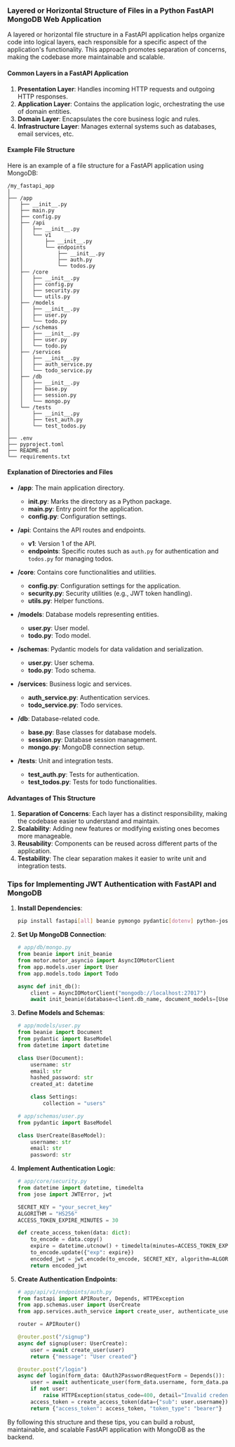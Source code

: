 ### Layered or Horizontal Structure of Files in a Python FastAPI MongoDB Web Application

A layered or horizontal file structure in a FastAPI application helps organize code into logical layers, each responsible for a specific aspect of the application's functionality. This approach promotes separation of concerns, making the codebase more maintainable and scalable.

#### Common Layers in a FastAPI Application

1. **Presentation Layer**: Handles incoming HTTP requests and outgoing HTTP responses.
2. **Application Layer**: Contains the application logic, orchestrating the use of domain entities.
3. **Domain Layer**: Encapsulates the core business logic and rules.
4. **Infrastructure Layer**: Manages external systems such as databases, email services, etc.

#### Example File Structure

Here is an example of a file structure for a FastAPI application using MongoDB:

```
/my_fastapi_app
│
├── /app
│   ├── __init__.py
│   ├── main.py
│   ├── config.py
│   ├── /api
│   │   ├── __init__.py
│   │   └── v1
│   │       ├── __init__.py
│   │       └── endpoints
│   │           ├── __init__.py
│   │           ├── auth.py
│   │           └── todos.py
│   ├── /core
│   │   ├── __init__.py
│   │   ├── config.py
│   │   ├── security.py
│   │   └── utils.py
│   ├── /models
│   │   ├── __init__.py
│   │   ├── user.py
│   │   └── todo.py
│   ├── /schemas
│   │   ├── __init__.py
│   │   ├── user.py
│   │   └── todo.py
│   ├── /services
│   │   ├── __init__.py
│   │   ├── auth_service.py
│   │   └── todo_service.py
│   ├── /db
│   │   ├── __init__.py
│   │   ├── base.py
│   │   ├── session.py
│   │   └── mongo.py
│   └── /tests
│       ├── __init__.py
│       ├── test_auth.py
│       └── test_todos.py
│
├── .env
├── pyproject.toml
├── README.md
└── requirements.txt
```

#### Explanation of Directories and Files

- **/app**: The main application directory.
  - **__init__.py**: Marks the directory as a Python package.
  - **main.py**: Entry point for the application.
  - **config.py**: Configuration settings.
  
- **/api**: Contains the API routes and endpoints.
  - **v1**: Version 1 of the API.
  - **endpoints**: Specific routes such as `auth.py` for authentication and `todos.py` for managing todos.

- **/core**: Contains core functionalities and utilities.
  - **config.py**: Configuration settings for the application.
  - **security.py**: Security utilities (e.g., JWT token handling).
  - **utils.py**: Helper functions.

- **/models**: Database models representing entities.
  - **user.py**: User model.
  - **todo.py**: Todo model.

- **/schemas**: Pydantic models for data validation and serialization.
  - **user.py**: User schema.
  - **todo.py**: Todo schema.

- **/services**: Business logic and services.
  - **auth_service.py**: Authentication services.
  - **todo_service.py**: Todo services.

- **/db**: Database-related code.
  - **base.py**: Base classes for database models.
  - **session.py**: Database session management.
  - **mongo.py**: MongoDB connection setup.

- **/tests**: Unit and integration tests.
  - **test_auth.py**: Tests for authentication.
  - **test_todos.py**: Tests for todo functionalities.

#### Advantages of This Structure

1. **Separation of Concerns**: Each layer has a distinct responsibility, making the codebase easier to understand and maintain.
2. **Scalability**: Adding new features or modifying existing ones becomes more manageable.
3. **Reusability**: Components can be reused across different parts of the application.
4. **Testability**: The clear separation makes it easier to write unit and integration tests.

### Tips for Implementing JWT Authentication with FastAPI and MongoDB

1. **Install Dependencies**:
   ```bash
   pip install fastapi[all] beanie pymongo pydantic[dotenv] python-jose
   ```

2. **Set Up MongoDB Connection**:
   ```python
   # app/db/mongo.py
   from beanie import init_beanie
   from motor.motor_asyncio import AsyncIOMotorClient
   from app.models.user import User
   from app.models.todo import Todo

   async def init_db():
       client = AsyncIOMotorClient("mongodb://localhost:27017")
       await init_beanie(database=client.db_name, document_models=[User, Todo])
   ```

3. **Define Models and Schemas**:
   ```python
   # app/models/user.py
   from beanie import Document
   from pydantic import BaseModel
   from datetime import datetime

   class User(Document):
       username: str
       email: str
       hashed_password: str
       created_at: datetime

       class Settings:
           collection = "users"

   # app/schemas/user.py
   from pydantic import BaseModel

   class UserCreate(BaseModel):
       username: str
       email: str
       password: str
   ```

4. **Implement Authentication Logic**:
   ```python
   # app/core/security.py
   from datetime import datetime, timedelta
   from jose import JWTError, jwt

   SECRET_KEY = "your_secret_key"
   ALGORITHM = "HS256"
   ACCESS_TOKEN_EXPIRE_MINUTES = 30

   def create_access_token(data: dict):
       to_encode = data.copy()
       expire = datetime.utcnow() + timedelta(minutes=ACCESS_TOKEN_EXPIRE_MINUTES)
       to_encode.update({"exp": expire})
       encoded_jwt = jwt.encode(to_encode, SECRET_KEY, algorithm=ALGORITHM)
       return encoded_jwt
   ```

5. **Create Authentication Endpoints**:
   ```python
   # app/api/v1/endpoints/auth.py
   from fastapi import APIRouter, Depends, HTTPException
   from app.schemas.user import UserCreate
   from app.services.auth_service import create_user, authenticate_user

   router = APIRouter()

   @router.post("/signup")
   async def signup(user: UserCreate):
       user = await create_user(user)
       return {"message": "User created"}

   @router.post("/login")
   async def login(form_data: OAuth2PasswordRequestForm = Depends()):
       user = await authenticate_user(form_data.username, form_data.password)
       if not user:
           raise HTTPException(status_code=400, detail="Invalid credentials")
       access_token = create_access_token(data={"sub": user.username})
       return {"access_token": access_token, "token_type": "bearer"}
   ```

By following this structure and these tips, you can build a robust, maintainable, and scalable FastAPI application with MongoDB as the backend.